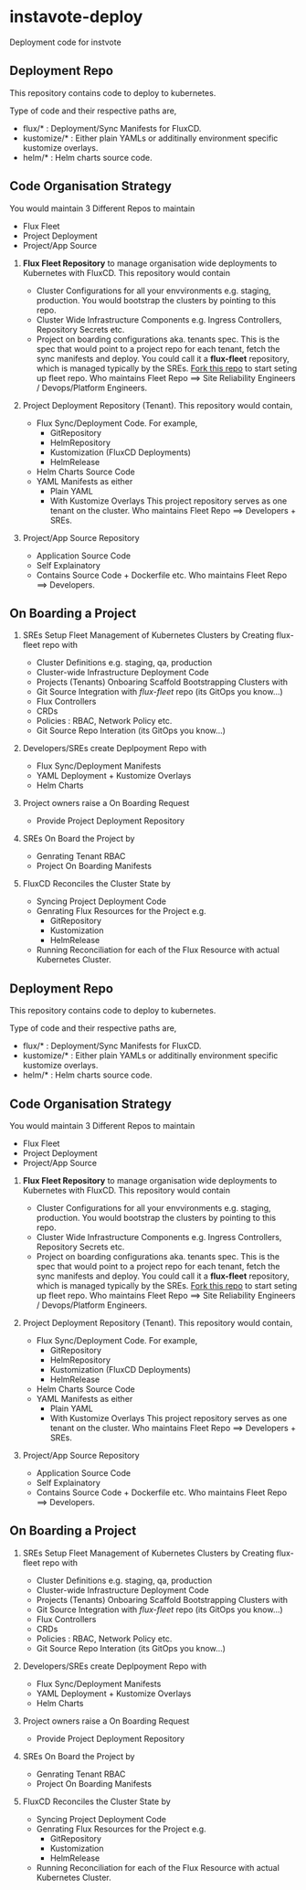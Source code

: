 # instavote-deploy
Deployment code for instvote
## Deployment Repo

This repository contains code to deploy to kubernetes. 

Type of code and their respective paths are, 

  * flux/*  :  Deployment/Sync Manifests for FluxCD.   
  * kustomize/*  : Either plain YAMLs or additinally environment specific kustomize overlays. 
  * helm/* : Helm charts source code. 


## Code Organisation Strategy

You would maintain 3 Different Repos to maintain
  * Flux Fleet 
  * Project Deployment 
  * Project/App Source 

  1. **Flux Fleet Repository**  to manage organisation wide deployments to Kubernetes  with FluxCD. 
     This repository would contain 
       * Cluster Configurations for all your envvironments e.g. staging, production. You would bootstrap the clusters by pointing to this repo. 
       * Cluster Wide Infrastructure Components 
           e.g. Ingress Controllers, Repository Secrets etc.    
       * Project on boarding configurations aka. tenants spec. This is the spec that would point to a project repo for each tenant, fetch the sync manifests and deploy. 
     You could call it a  **flux-fleet** repository, which is managed typically by the SREs. [Fork this repo](https://github.com/lfs269/flux-fleet) to start seting up  fleet repo. 
     Who maintains Fleet Repo ==> Site Reliability Engineers / Devops/Platform Engineers. 

  2. Project Deployment Repository (Tenant). 
     This repository would contain, 
       * Flux Sync/Deployment Code. For example,
           * GitRepository 
           * HelmRepository  
           * Kustomization (FluxCD Deployments) 
           * HelmRelease
       * Helm Charts Source Code 
       * YAML Manifests as either 
           * Plain YAML
           * With Kustomize Overlays 
     This project repository serves as one tenant on the cluster. 
     Who maintains Fleet Repo ==> Developers + SREs. 

  3. Project/App Source Repository 
       * Application Source Code 
       * Self Explainatory 
       * Contains Source Code + Dockerfile etc. 
     Who maintains Fleet Repo ==> Developers.
        

## On Boarding a Project 

  1. SREs Setup Fleet Management of Kubernetes Clusters by 
     Creating  flux-fleet repo with
       * Cluster Definitions e.g. staging, qa, production
       * Cluster-wide  Infrastructure Deployment Code 
       * Projects (Tenants) Onboaring Scaffold 
     Bootstrapping Clusters with 
       * Git Source Integration with *flux-fleet* repo (its GitOps you know...)
       * Flux Controllers 
       * CRDs 
       * Policies : RBAC, Network Policy etc. 
       * Git Source Repo Interation (its GitOps you know...)
      
  2. Developers/SREs create Deplpoyment Repo with 
       * Flux Sync/Deployment Manifests
       * YAML Deployment + Kustomize Overlays 
       * Helm Charts 

  3. Project owners raise a On Boarding Request 
       * Provide Project Deployment Repository 

  4. SREs On Board the Project by 
       * Genrating Tenant RBAC 
       * Project On Boarding Manifests 
       
  5. FluxCD Reconciles the Cluster State by 
       * Syncing Project Deployment Code 
       * Genrating Flux Resources for the Project e.g.
           * GitRepository 
           * Kustomization 
           * HelmRelease 
       * Running Reconciliation for each of the Flux Resource with actual Kubernetes Cluster. 
          
## Deployment Repo

This repository contains code to deploy to kubernetes. 

Type of code and their respective paths are, 

  * flux/*  :  Deployment/Sync Manifests for FluxCD.   
  * kustomize/*  : Either plain YAMLs or additinally environment specific kustomize overlays. 
  * helm/* : Helm charts source code. 


## Code Organisation Strategy

You would maintain 3 Different Repos to maintain
  * Flux Fleet 
  * Project Deployment 
  * Project/App Source 

  1. **Flux Fleet Repository**  to manage organisation wide deployments to Kubernetes  with FluxCD. 
     This repository would contain 
       * Cluster Configurations for all your envvironments e.g. staging, production. You would bootstrap the clusters by pointing to this repo. 
       * Cluster Wide Infrastructure Components 
           e.g. Ingress Controllers, Repository Secrets etc.    
       * Project on boarding configurations aka. tenants spec. This is the spec that would point to a project repo for each tenant, fetch the sync manifests and deploy. 
     You could call it a  **flux-fleet** repository, which is managed typically by the SREs. [Fork this repo](https://github.com/lfs269/flux-fleet) to start seting up  fleet repo. 
     Who maintains Fleet Repo ==> Site Reliability Engineers / Devops/Platform Engineers. 

  2. Project Deployment Repository (Tenant). 
     This repository would contain, 
       * Flux Sync/Deployment Code. For example,
           * GitRepository 
           * HelmRepository  
           * Kustomization (FluxCD Deployments) 
           * HelmRelease
       * Helm Charts Source Code 
       * YAML Manifests as either 
           * Plain YAML
           * With Kustomize Overlays 
     This project repository serves as one tenant on the cluster. 
     Who maintains Fleet Repo ==> Developers + SREs. 

  3. Project/App Source Repository 
       * Application Source Code 
       * Self Explainatory 
       * Contains Source Code + Dockerfile etc. 
     Who maintains Fleet Repo ==> Developers.
        

## On Boarding a Project 

  1. SREs Setup Fleet Management of Kubernetes Clusters by 
     Creating  flux-fleet repo with
       * Cluster Definitions e.g. staging, qa, production
       * Cluster-wide  Infrastructure Deployment Code 
       * Projects (Tenants) Onboaring Scaffold 
     Bootstrapping Clusters with 
       * Git Source Integration with *flux-fleet* repo (its GitOps you know...)
       * Flux Controllers 
       * CRDs 
       * Policies : RBAC, Network Policy etc. 
       * Git Source Repo Interation (its GitOps you know...)
      
  2. Developers/SREs create Deplpoyment Repo with 
       * Flux Sync/Deployment Manifests
       * YAML Deployment + Kustomize Overlays 
       * Helm Charts 

  3. Project owners raise a On Boarding Request 
       * Provide Project Deployment Repository 

  4. SREs On Board the Project by 
       * Genrating Tenant RBAC 
       * Project On Boarding Manifests 
       
  5. FluxCD Reconciles the Cluster State by 
       * Syncing Project Deployment Code 
       * Genrating Flux Resources for the Project e.g.
           * GitRepository 
           * Kustomization 
           * HelmRelease 
       * Running Reconciliation for each of the Flux Resource with actual Kubernetes Cluster. 
          
